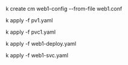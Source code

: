 k create cm web1-config --from-file web1.conf

k apply -f pv1.yaml

k apply -f pvc1.yaml

k apply -f web1-deploy.yaml

k apply -f web1-svc.yaml

